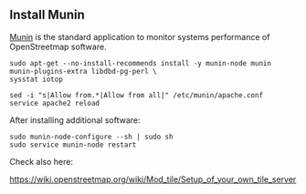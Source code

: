 
## Install Munin

[Munin](https://en.wikipedia.org/wiki/Munin_(software)) is the standard application to monitor systems performance of OpenStreetmap software.

    sudo apt-get --no-install-recommends install -y munin-node munin munin-plugins-extra libdbd-pg-perl \
    sysstat iotop

    sed -i "s|Allow from.*|Allow from all|" /etc/munin/apache.conf
    service apache2 reload

After installing additional software:

    sudo munin-node-configure --sh | sudo sh
    sudo service munin-node restart

Check also here:

https://wiki.openstreetmap.org/wiki/Mod_tile/Setup_of_your_own_tile_server